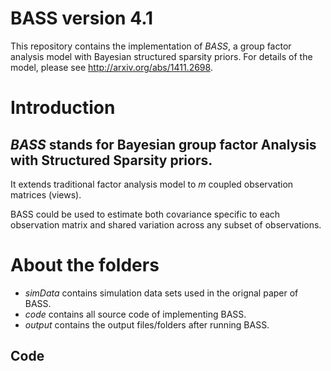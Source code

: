 # BASS version 4.1
This repository contains the implementation of _BASS_,  a group factor analysis model with Bayesian structured sparsity priors.
For details of the model, please see http://arxiv.org/abs/1411.2698.

# Introduction
## _BASS_ stands for Bayesian group factor Analysis with Structured Sparsity priors. 
It extends traditional factor analysis model to _m_ coupled observation matrices (views).

BASS could be used to estimate both covariance specific to each observation matrix 
and shared variation across any subset of observations. 

# About the folders
* _simData_ contains simulation data sets used in the orignal paper of BASS.
* _code_ contains all source code of implementing BASS.
* _output_ contains the output files/folders after running BASS.

## Code

